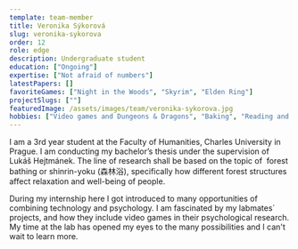 ```yaml
---
template: team-member
title: Veronika Sýkorová
slug: veronika-sykorova
order: 12
role: edge
description: Undergraduate student
education: ["Ongoing"]
expertise: ["Not afraid of numbers"]
latestPapers: []
favoriteGames: ["Night in the Woods", "Skyrim", "Elden Ring"]
projectSlugs: [""]
featuredImage: /assets/images/team/veronika-sykorova.jpg
hobbies: ["Video games and Dungeons & Dragons", "Baking", "Reading and cat parenting"]
---
```


I am a 3rd year student at the Faculty of Humanities, Charles University in Prague. I am conducting my bachelor’s thesis under the supervision of Lukáš Hejtmánek. The line of research shall be based on the topic of  forest bathing or shinrin-yoku (森林浴), specifically how different forest structures affect relaxation and well-being of people.

During my internship here I got introduced to many opportunities of combining technology and psychology. I am fascinated by my labmates´ projects, and how they include video games in their psychological research. My time at the lab has opened my eyes to the many possibilities and I can't wait to learn more.
